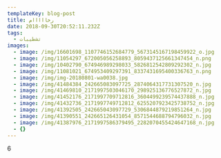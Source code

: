 ```yaml
---
templateKey: blog-post
title: رخااااام
date: 2018-09-30T20:52:11.232Z
tags:
  - تشطيبات
images:
  - image: /img/16601698_1107746152684779_5673145167198459922_o.jpg
  - image: /img/11054297_672005056258893_8059437125661347454_n.png
  - image: /img/10402790_674946989298033_5826812542809292302_n.jpg
  - image: /img/11081021_674953409297391_8337431695400336763_n.png
  - image: /img/img-20180801-wa0038.jpg
  - image: /img/41484384_242665083097725_2874064317731307520_n.jpg
  - image: /img/41469810_2171997503046170_298925136776527872_n.jpg
  - image: /img/41452176_2171997709712816_3604499239574437888_n.jpg
  - image: /img/41432736_2171997749712812_6255207923425738752_n.jpg
  - image: /img/41392505_242665043097729_5306844879219851264_n.jpg
  - image: /img/41390551_242665126431054_8571544688794796032_n.jpg
  - image: /img/41387976_2171997586379495_2282070455424647168_n.jpg
  - {}
---
```

6
